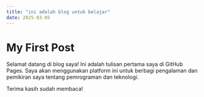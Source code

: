 ```yaml
---
title: "ini adalah blog untuk belajar"
date: 2025-03-05
---
```

# My First Post

Selamat datang di blog saya! Ini adalah tulisan pertama saya di GitHub Pages. Saya akan menggunakan platform ini untuk berbagi pengalaman dan pemikiran saya tentang pemrograman dan teknologi.

Terima kasih sudah membaca!
